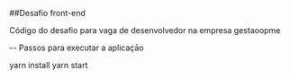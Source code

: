 ##Desafio front-end

Código do desafio para vaga de desenvolvedor na empresa gestaoopme

-- Passos para executar a aplicaçāo

yarn install 
yarn start